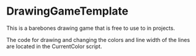 # DrawingGameTemplate
This is a barebones drawing game that is free to use to in projects.

The code for drawing and changing the colors and line width of the lines are located in the CurrentColor script. 
